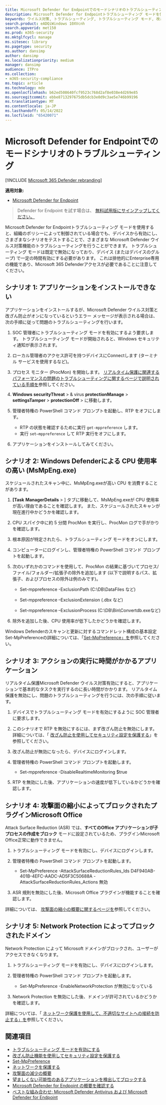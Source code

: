```yaml
---
title: Microsoft Defender for Endpointでのモードシナリオのトラブルシューティング
description: Microsoft Defender for Endpointトラブルシューティング モードを使用して、さまざまなウイルス対策の問題に対処します。
keywords: ウイルス対策, トラブルシューティング, トラブルシューティング モード, 改ざん防止, 互換性
search.product: eADQiWindows 10XVcnh
search.appverid: met150
ms.prod: m365-security
ms.mktglfcycl: manage
ms.sitesec: library
ms.pagetype: security
ms.author: dansimp
author: dansimp
ms.localizationpriority: medium
manager: dansimp
audience: ITPro
ms.collection:
- m365-security-compliance
ms.topic: article
ms.technology: mde
ms.openlocfilehash: b62ed508640fcf9523c768d2af8e038e4d269e85
ms.sourcegitcommit: ebbe8713297675db5dcb3e0d9c3ae5e746b99196
ms.translationtype: MT
ms.contentlocale: ja-JP
ms.lasthandoff: 05/14/2022
ms.locfileid: "65420071"
---
```

# <a name="troubleshooting-mode-scenarios-in-microsoft-defender-for-endpoint"></a>Microsoft Defender for Endpointでのモードシナリオのトラブルシューティング

[!INCLUDE [Microsoft 365 Defender rebranding](../../includes/microsoft-defender.md)]

**適用対象:**
- [Microsoft Defender for Endpoint](https://go.microsoft.com/fwlink/p/?linkid=2154037)

> Defender for Endpoint を試す場合は、 [無料試用版にサインアップしてください。](https://www.microsoft.com/WindowsForBusiness/windows-atp?ocid=docs-wdatp-configureendpointsscript-abovefoldlink)


Microsoft Defender for Endpointトラブルシューティング モードを使用すると、組織のポリシーによって制御されている場合でも、デバイスから有効にし、さまざまなシナリオをテストすることで、さまざまな Microsoft Defender ウイルス対策機能のトラブルシューティングを行うことができます。 トラブルシューティング モードは既定で無効になっており、デバイス (またはデバイスのグループ) で一定の時間有効にする必要があります。 これは排他的にEnterprise専用の機能であり、Microsoft 365 Defenderアクセスが必要であることに注意してください。

## <a name="scenario-1-unable-to-install-application"></a>シナリオ 1: アプリケーションをインストールできない

アプリケーションをインストールするが、Microsoft Defender ウイルス対策と改ざん防止がオンになっているというエラー メッセージが表示される場合は、次の手順に従って問題のトラブルシューティングを行います。

1. SOC 管理者にトラブルシューティング モードを有効にするよう要求します。 トラブルシューティング モードが開始されると、Windows セキュリティ通知が表示されます。  

2. ローカル管理者のアクセス許可を持つデバイスにConnectします (ターミナル サービスを使用するなど)。  

3. プロセス モニター (ProcMon) を開始します。 [リアルタイム保護に関連するパフォーマンスの問題のトラブルシューティングに関するページで説明されている手順を](troubleshoot-performance-issues.md)参照してください。  

4. **Windows** **securityThreat** >  & virus **protectionManage** >  **settingsTamper** >  **protectionOff** >  に移動します。  

5. 管理者特権の PowerShell コマンド プロンプトを起動し、RTP をオフにします。 

    - RTP の状態を確認するために実行 `get-mppreference` します。
    - 実行 `set–mppreference` して RTP 実行をオフにします。 

6. アプリケーションをインストールしてみてください。

## <a name="scenario-2-high-cpu-usage-due-to-windows-defender-msmpengexe"></a>シナリオ 2: Windows Defenderによる CPU 使用率の高い (MsMpEng.exe)

スケジュールされたスキャン中に、MsMpEng.exeが高い CPU を消費することがあります。

1. **[Task** **ManagerDetails** > ] タブに移動して、MsMpEng.exeが CPU 使用率が高い理由であることを確認します。 また、スケジュールされたスキャンが現在進行中かどうかを確認します。

2. CPU スパイク中に約 5 分間 ProcMon を実行し、ProcMon ログで手がかりを確認します。 

3. 根本原因が特定されたら、トラブルシューティング モードをオンにします。 

4. コンピューターにログインし、管理者特権の PowerShell コマンド プロンプトを起動します。 

5. 次のいずれかのコマンドを使用して、ProcMon の結果に基づいてプロセス/ファイル/フォルダー/拡張子の除外を追加します (以下で説明するパス、拡張子、およびプロセスの除外は例のみです)。 

    - Set-mppreference -ExclusionPath (C:\DB\DataFiles など) 
    
    - Set-mppreference –ExclusionExtension (.dbx など) 
    
    - Set-mppreference –ExclusionProcess (C:\DB\Bin\Convertdb.exeなど) 

6. 除外を追加した後、CPU 使用率が低下したかどうかを確認します。 

Windows Defenderのスキャンと更新に対するコマンドレット構成の基本設定Set-MpPreferenceの詳細については、「[Set-MpPreference」を](/powershell/module/defender/set-mppreference)参照してください。 

## <a name="scenario-3-application-taking-longer-to-perform-an-action"></a>シナリオ 3: アクションの実行に時間がかかるアプリケーション

リアルタイム保護Microsoft Defender ウイルス対策有効にすると、アプリケーションで基本的なタスクを実行するのに長い時間がかかります。 リアルタイム保護を無効にし、問題のトラブルシューティングを行うには、次の手順に従います。 

1. デバイスでトラブルシューティング モードを有効にするように SOC 管理者に要求します。 

2. このシナリオで RTP を無効にするには、まず改ざん防止を無効にします。 詳細については、「 [改ざん防止を使用してセキュリティ設定を保護する](prevent-changes-to-security-settings-with-tamper-protection.md)」を参照してください。 

3. 改ざん防止が無効になったら、デバイスにログインします。 

4. 管理者特権の PowerShell コマンド プロンプトを起動します。 

    - Set-mppreference -DisableRealtimeMonitoring $true 

5. RTP を無効にした後、アプリケーションの速度が低下しているかどうかを確認します。 

## <a name="scenario-4-microsoft-office-plugin-blocked-by-attack-surface-reduction"></a>シナリオ 4: 攻撃面の縮小によってブロックされたプラグインMicrosoft Office

Attack Surface Reduction (ASR) では、**すべてのOffice アプリケーションが子プロセスの作成をブロック** モードに設定されているため、プラグインMicrosoft Office正常に動作できません。 

1. トラブルシューティング モードを有効にし、デバイスにログインします。 

2. 管理者特権の PowerShell コマンド プロンプトを起動します。 

    - Set-MpPreference -AttackSurfaceReductionRules_Ids D4F940AB-401B-4EFC-AADC-AD5F3C50688A -AttackSurfaceReductionRules_Actions 無効 

3. ASR 規則を無効にした後、Microsoft Office プラグインが機能することを確認します。

詳細については、 [攻撃面の縮小の概要に関するページを](overview-attack-surface-reduction.md)参照してください。 

## <a name="scenario-5-domain-blocked-by-network-protection"></a>シナリオ 5: Network Protection によってブロックされたドメイン

Network Protection によって Microsoft ドメインがブロックされ、ユーザーがアクセスできなくなります。 

1. トラブルシューティング モードを有効にし、デバイスにログインします。 

2. 管理者特権の PowerShell コマンド プロンプトを起動します。 

    - Set-MpPreference -EnableNetworkProtection が無効になっている 

3. Network Protection を無効にした後、ドメインが許可されているかどうかを確認します。 

詳細については、「 [ネットワーク保護を使用して、不適切なサイトへの接続を防止する」を](network-protection.md)参照してください。 

## <a name="related-topics"></a>関連項目

- [トラブルシューティング モードを有効にする](enable-troubleshooting-mode.md)
- [改ざん防止機能を使用してセキュリティ設定を保護する](prevent-changes-to-security-settings-with-tamper-protection.md)
- [Set-MpPreference](/powershell/module/defender/set-mppreference)
- [ネットワークを保護する](network-protection.md)
- [攻撃面の減少の概要](overview-attack-surface-reduction.md)
- [望ましくない可能性のあるアプリケーションを検出してブロックする](detect-block-potentially-unwanted-apps-microsoft-defender-antivirus.md)
- [Microsoft Defender for Endpoint の概要を確認する](/microsoft-365/security/defender-endpoint/)
- [ベストな組み合わせ: Microsoft Defender Antivirus および Microsoft Defender for Endpoint](why-use-microsoft-defender-antivirus.md)